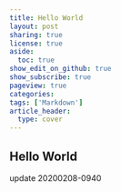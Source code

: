 ```yaml
---
title: Hello World
layout: post
sharing: true
license: true
aside:
  toc: true
show_edit_on_github: true
show_subscribe: true
pageview: true
categories: 
tags: ['Markdown']
article_header:
  type: cover
---
```


## Hello World

update 20200208-0940
